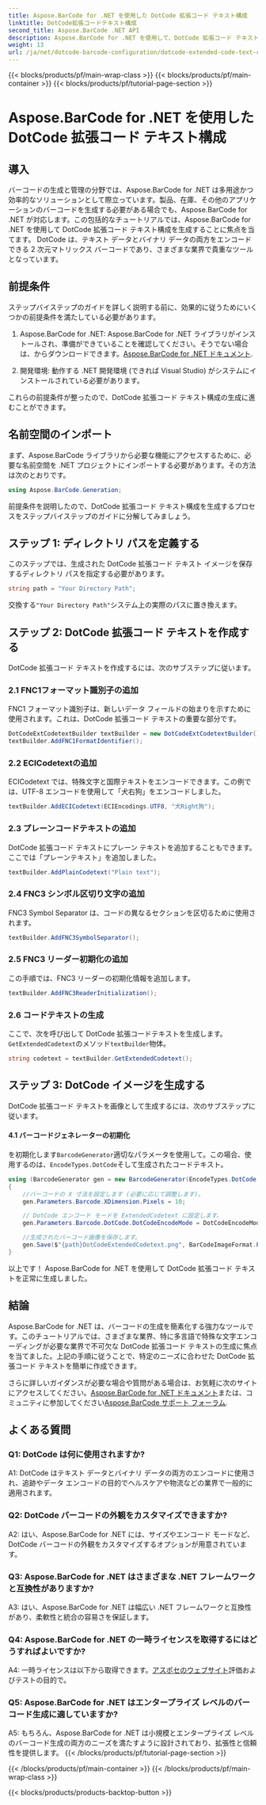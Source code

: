 ```yaml
---
title: Aspose.BarCode for .NET を使用した DotCode 拡張コード テキスト構成
linktitle: DotCode拡張コードテキスト構成
second_title: Aspose.BarCode .NET API
description: Aspose.BarCode for .NET を使用して、DotCode 拡張コード テキスト構成を簡単に生成します。効率的にバーコードを作成するには、ステップバイステップのガイドに従ってください。
weight: 13
url: /ja/net/dotcode-barcode-configuration/dotcode-extended-code-text-configuration/
---
```


{{< blocks/products/pf/main-wrap-class >}}
{{< blocks/products/pf/main-container >}}
{{< blocks/products/pf/tutorial-page-section >}}

# Aspose.BarCode for .NET を使用した DotCode 拡張コード テキスト構成

## 導入

バーコードの生成と管理の分野では、Aspose.BarCode for .NET は多用途かつ効率的なソリューションとして際立っています。製品、在庫、その他のアプリケーションのバーコードを生成する必要がある場合でも、Aspose.BarCode for .NET が対応します。この包括的なチュートリアルでは、Aspose.BarCode for .NET を使用して DotCode 拡張コード テキスト構成を生成することに焦点を当てます。 DotCode は、テキスト データとバイナリ データの両方をエンコードできる 2 次元マトリックス バーコードであり、さまざまな業界で貴重なツールとなっています。

## 前提条件

ステップバイステップのガイドを詳しく説明する前に、効果的に従うためにいくつかの前提条件を満たしている必要があります。

1.  Aspose.BarCode for .NET: Aspose.BarCode for .NET ライブラリがインストールされ、準備ができていることを確認してください。そうでない場合は、からダウンロードできます。[Aspose.BarCode for .NET ドキュメント](https://reference.aspose.com/barcode/net/).

2. 開発環境: 動作する .NET 開発環境 (できれば Visual Studio) がシステムにインストールされている必要があります。

これらの前提条件が整ったので、DotCode 拡張コード テキスト構成の生成に進むことができます。

## 名前空間のインポート

まず、Aspose.BarCode ライブラリから必要な機能にアクセスするために、必要な名前空間を .NET プロジェクトにインポートする必要があります。その方法は次のとおりです。


```csharp
using Aspose.BarCode.Generation;
```

前提条件を説明したので、DotCode 拡張コード テキスト構成を生成するプロセスをステップバイステップのガイドに分解してみましょう。



## ステップ 1: ディレクトリ パスを定義する

このステップでは、生成された DotCode 拡張コード テキスト イメージを保存するディレクトリ パスを指定する必要があります。

```csharp
string path = "Your Directory Path";
```

交換する`"Your Directory Path"`システム上の実際のパスに置き換えます。

## ステップ 2: DotCode 拡張コード テキストを作成する

DotCode 拡張コード テキストを作成するには、次のサブステップに従います。

### 2.1 FNC1フォーマット識別子の追加

FNC1 フォーマット識別子は、新しいデータ フィールドの始まりを示すために使用されます。これは、DotCode 拡張コード テキストの重要な部分です。

```csharp
DotCodeExtCodetextBuilder textBuilder = new DotCodeExtCodetextBuilder();
textBuilder.AddFNC1FormatIdentifier();
```

### 2.2 ECICodetextの追加

ECICodetext では、特殊文字と国際テキストをエンコードできます。この例では、UTF-8 エンコードを使用して「犬右狗」をエンコードしました。

```csharp
textBuilder.AddECICodetext(ECIEncodings.UTF8, "犬Right狗");
```

### 2.3 プレーンコードテキストの追加

DotCode 拡張コード テキストにプレーン テキストを追加することもできます。ここでは「プレーンテキスト」を追加しました。

```csharp
textBuilder.AddPlainCodetext("Plain text");
```

### 2.4 FNC3 シンボル区切り文字の追加

FNC3 Symbol Separator は、コードの異なるセクションを区切るために使用されます。

```csharp
textBuilder.AddFNC3SymbolSeparator();
```

### 2.5 FNC3 リーダー初期化の追加

この手順では、FNC3 リーダーの初期化情報を追加します。

```csharp
textBuilder.AddFNC3ReaderInitialization();
```

### 2.6 コードテキストの生成

ここで、次を呼び出して DotCode 拡張コードテキストを生成します。`GetExtendedCodetext`のメソッド`textBuilder`物体。

```csharp
string codetext = textBuilder.GetExtendedCodetext();
```

## ステップ 3: DotCode イメージを生成する

DotCode 拡張コード テキストを画像として生成するには、次のサブステップに従います。

#### 4.1 バーコードジェネレーターの初期化

を初期化します`BarcodeGenerator`適切なパラメータを使用して。この場合、使用するのは、`EncodeTypes.DotCode`そして生成されたコードテキスト。

```csharp
using (BarcodeGenerator gen = new BarcodeGenerator(EncodeTypes.DotCode, codetext))
{
    //バーコードの X 寸法を設定します (必要に応じて調整します)。
    gen.Parameters.Barcode.XDimension.Pixels = 10;

    // DotCode エンコード モードを ExtendedCodetext に設定します。
    gen.Parameters.Barcode.DotCode.DotCodeEncodeMode = DotCodeEncodeMode.ExtendedCodetext;

    //生成されたバーコード画像を保存します。
    gen.Save($"{path}DotCodeExtendedCodetext.png", BarCodeImageFormat.Png);
}
```

以上です！ Aspose.BarCode for .NET を使用して DotCode 拡張コード テキストを正常に生成しました。

## 結論

Aspose.BarCode for .NET は、バーコードの生成を簡素化する強力なツールです。このチュートリアルでは、さまざまな業界、特に多言語で特殊な文字エンコーディングが必要な業界で不可欠な DotCode 拡張コード テキストの生成に焦点を当てました。上記の手順に従うことで、特定のニーズに合わせた DotCode 拡張コード テキストを簡単に作成できます。

さらに詳しいガイダンスが必要な場合や質問がある場合は、お気軽に次のサイトにアクセスしてください。[Aspose.BarCode for .NET ドキュメント](https://reference.aspose.com/barcode/net/)または、コミュニティに参加してください[Aspose.BarCode サポート フォーラム](https://forum.aspose.com/c/barcode/13).

## よくある質問

### Q1: DotCode は何に使用されますか?

A1: DotCode はテキスト データとバイナリ データの両方のエンコードに使用され、追跡やデータ エンコードの目的でヘルスケアや物流などの業界で一般的に適用されます。

### Q2: DotCode バーコードの外観をカスタマイズできますか?

A2: はい、Aspose.BarCode for .NET には、サイズやエンコード モードなど、DotCode バーコードの外観をカスタマイズするオプションが用意されています。

### Q3: Aspose.BarCode for .NET はさまざまな .NET フレームワークと互換性がありますか?

A3: はい、Aspose.BarCode for .NET は幅広い .NET フレームワークと互換性があり、柔軟性と統合の容易さを保証します。

### Q4: Aspose.BarCode for .NET の一時ライセンスを取得するにはどうすればよいですか?

 A4: 一時ライセンスは以下から取得できます。[アスポセのウェブサイト](https://purchase.aspose.com/temporary-license/)評価およびテストの目的で。

### Q5: Aspose.BarCode for .NET はエンタープライズ レベルのバーコード生成に適していますか?

A5: もちろん、Aspose.BarCode for .NET は小規模とエンタープライズ レベルのバーコード生成の両方のニーズを満たすように設計されており、拡張性と信頼性を提供します。
{{< /blocks/products/pf/tutorial-page-section >}}

{{< /blocks/products/pf/main-container >}}
{{< /blocks/products/pf/main-wrap-class >}}

{{< blocks/products/products-backtop-button >}}
